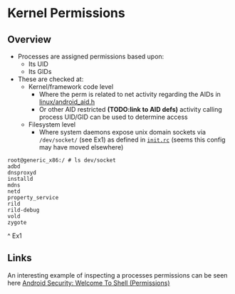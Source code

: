 # Kernel Permissions

## Overview

- Processes are assigned permissions based upon:
  - Its UID
  - Its GIDs
- These are checked at:
  - Kernel/framework code level 
    - Where the perm is related to net activity regarding the AIDs in [linux/android_aid.h](https://android.googlesource.com/kernel/common/+/android-3.18/include/linux/android_aid.h) 
    - Or other AID restricted **(TODO:link to AID defs)** activity calling process UID/GID can be used to determine access
  - Filesystem level
    - Where system daemons expose unix domain sockets via `/dev/socket/` (see Ex1) as defined in [`init.rc`](https://android.googlesource.com/platform/system/core/+/master/rootdir/init.rc#617) (seems this config may have moved elsewhere)
  
    
```
root@generic_x86:/ # ls dev/socket
adbd
dnsproxyd
installd
mdns
netd
property_service
rild
rild-debug
vold
zygote
```
^ Ex1
  
## Links

An interesting example of inspecting a processes permissions can be seen here [Android Security: Welcome To Shell (Permissions)](http://doridori.github.io/Android-Security-welcome-to-shell/)
